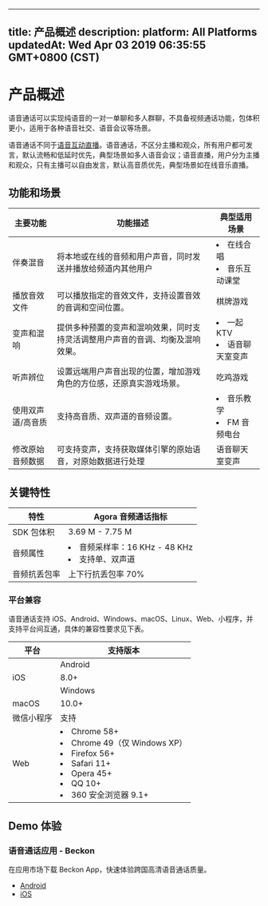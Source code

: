 
---
title: 产品概述
description: 
platform: All Platforms
updatedAt: Wed Apr 03 2019 06:35:55 GMT+0800 (CST)
---
# 产品概述
语音通话可以实现纯语音的一对一单聊和多人群聊，不具备视频通话功能，包体积更小，适用于各种语音社交、语音会议等场景。

语音通话不同于[语音互动直播](https://docs.agora.io/cn/Interactive%20Broadcast/product_live?platform=All%20Platforms)。语音通话，不区分主播和观众，所有用户都可发言，默认流畅和低延时优先，典型场景如多人语音会议；语音直播，用户分为主播和观众，只有主播可以自由发言，默认高音质优先，典型场景如在线音乐直播。

## 功能和场景

| 主要功能          | 功能描述                                                     | 典型适用场景         |
| ----------------- | ------------------------------------------------------------ | -------------------- |
| 伴奏混音          | 将本地或在线的音频和用户声音，同时发送并播放给频道内其他用户 | <li>在线合唱<li>音乐互动课堂 |
| 播放音效文件      | 可以播放指定的音效文件，支持设置音效的音调和空间位置。       | 棋牌游戏             |
| 变声和混响        | 提供多种预置的变声和混响效果，同时支持灵活调整用户声音的音调、均衡及混响效果。 | <li>一起 KTV<li>语音聊天室变声 |
| 听声辨位          | 设置远端用户声音出现的位置，增加游戏角色的方位感，还原真实游戏场景。 | 吃鸡游戏                       |
| 使用双声道/高音质 | 支持高音质、双声道的音频设置。                               | <li>音乐教学<li>FM 音频电台   |
| 修改原始音频数据  | 可支持变声，支持获取媒体引擎的原始语音，对原始数据进行处理   | 语音聊天室变声       |

## 关键特性

| 特性         | Agora 音频通话指标                                           |
| ------------ | ------------------------------------------------------------ |
| SDK 包体积   | 3.69 M - 7.75 M                                              |
| 音频属性     | <li>音频采样率：16 KHz - 48 KHz <li>支持单、双声道           |
| 音频抗丢包率 | 上下行抗丢包率 70%                                           |

### 平台兼容

语音通话支持 iOS、Android、Windows、macOS、Linux、Web、小程序，并支持平台间互通，具体的兼容性要求见下表。

| 平台       | 支持版本                                                     |
| ---------- | ------------------------------------------------------------ |
	| Android    | <p>4.1+</p><p>Android SDK 支持如下架构：</p><ul><li>ARMv7<li>ARM64<li>X86                                                         |
| iOS        | 8.0+                                                         |
	| Windows    | <p>XP SP3+</p><p>Windiws SDK 支持如下架构：<p><ul><li>X86<li>x64                                                      |
| macOS      | 10.0+                                                        |
| 微信小程序 | 支持                                                         |
| Web        | <li>Chrome 58+ <li>Chrome 49（仅 Windows XP）<li>Firefox 56+ <li>Safari 11+ <li>Opera 45+ <li>QQ 10+ <li>360 安全浏览器 9.1+ |

## Demo 体验

### 语音通话应用 - Beckon

在应用市场下载 Beckon App，快速体验跨国高清语音通话质量。

- [Android](http://dl3.beckon.cc/android/beckon/beckon-release-352.apk)
- [iOS](https://itunes.apple.com/cn/app/id927792759)

